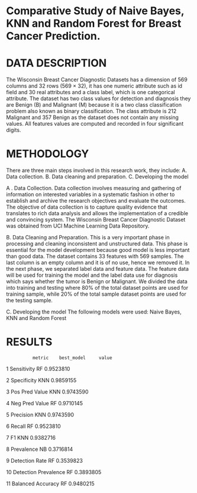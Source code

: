 # Comparative Study of Naive Bayes, KNN and Random Forest for Breast Cancer Prediction.

# DATA DESCRIPTION
The Wisconsin Breast Cancer Diagnostic Datasets has a dimension of 569 columns and 32 rows (569 × 32), it has one numeric attribute such as id field and 30 real attributes and a class label, which is one categorical attribute. The dataset has two class
values for detection and diagnosis they are Benign (B) and Malignant (M) because it is a two class classification problem also known as binary classification. The class attribute is 212 Malignant and 357 Benign as the dataset does not contain any
missing values. All features values are computed and recorded in four significant digits.

# METHODOLOGY
There are three main steps involved in this
research work, they include:
A. Data collection.
B. Data cleaning and preparation.
C. Developing the model

A . Data Collection.
Data collection involves measuring and gathering of information on interested variables in a systematic fashion in other to establish and archive the research objectives and evaluate the outcomes. The objective of data collection is to capture quality
evidence that translates to rich data analysis and allows the implementation of a credible and convincing system. The Wisconsin Breast Cancer Diagnostic Dataset was obtained from UCI Machine Learning Data Repository.

B. Data Cleaning and Preparation.
This is a very important phase in processing and cleaning inconsistent and unstructured data. This phase is essential for the model development because good model is less important than good data. The dataset contains 33 features with 569 samples. The
last column is an empty column and it is of no use, hence we removed it. In the next phase, we separated label data and feature data. The feature data will be used for training the model and the label data use for diagnosis which says whether the tumor is Benign or Malignant.  We divided the data into training and testing where 80% of the total dataset points are used for training
sample, while 20% of the total sample dataset points are used for the testing sample.

C. Developing the model
The following models were used: Naive Bayes, KNN and Random Forest

# RESULTS
              metric    best_model     value
1           Sensitivity         RF 0.9523810

2           Specificity        KNN 0.9859155

3        Pos Pred Value        KNN 0.9743590

4        Neg Pred Value         RF 0.9710145

5             Precision        KNN 0.9743590

6                Recall         RF 0.9523810

7                    F1        KNN 0.9382716

8            Prevalence         NB 0.3716814

9        Detection Rate         RF 0.3539823

10 Detection Prevalence         RF 0.3893805

11    Balanced Accuracy         RF 0.9480215
